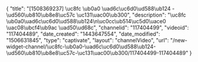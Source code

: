 {
    "title": "[1508369237] \uc8fc \ub0a0 \uad6c\uc6d0\ud588\ub124 - \ud560\ub810\ub8e8\uc57c \uc131\uac00\ub300",
    "description": "\uc8fc \ub0a0\uad6c\uc6d0\ud588\ub124\n\uc0cc\ub514\uc5d0\uace0 \uac08\ubcf4\ub9ac \uad50\ud68c",
    "channelid": "117404499",
    "videoid": "117404489",
    "date_created": "1443647554",
    "date_modified": "1506631845",
    "type": "captivate",
    "layout": "channelVideo",
    "url": "\/new-widget-channel\/\uc8fc-\ub0a0-\uad6c\uc6d0\ud588\ub124-\ud560\ub810\ub8e8\uc57c-\uc131\uac00\ub300\/117404499-117404489"
}